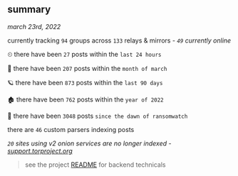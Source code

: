 
## summary
_march 23rd, 2022_

currently tracking `94` groups across `133` relays & mirrors - _`49` currently online_

⏲ there have been `27` posts within the `last 24 hours`

🦈 there have been `207` posts within the `month of march`

🪐 there have been `873` posts within the `last 90 days`

🏚 there have been `762` posts within the `year of 2022`

🦕 there have been `3048` posts `since the dawn of ransomwatch`

there are `46` custom parsers indexing posts

_`20` sites using v2 onion services are no longer indexed - [support.torproject.org](https://support.torproject.org/onionservices/v2-deprecation/)_

> see the project [README](https://github.com/thetanz/ransomwatch#ransomwatch--) for backend technicals
